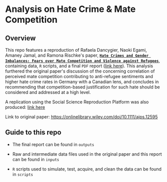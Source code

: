 # Analysis on Hate Crime & Mate Competition

## Overview

This repo features a reproduction of Rafaela Dancygier, Naoki Egami, Amaney Jamal, and Ramona Rischke's paper, [**`Hate Crimes and Gender Imbalances: Fears over Mate Competition and Violence against Refugees`**](https://doi.org/10.1111/ajps.12595), containing data, `R` scripts, and a final `PDF` report ([link here](https://github.com/jj-andj/mate-comp-hate/blob/main/outputs/paper/paper.pdf)). This analysis furthered the original paper's discussion of the concerning correlation of perceived mate competition contributing to anti-refugee sentiments and higher hate crime rates in Germany with a Canadian lens, and concludes in recommending that competition-based justification for such hate should be considered and addressed at a high level.

A replication using the Social Science Reproduction Platform was also produced: [link here](https://www.socialsciencereproduction.org/reproductions/994/published/index?step=1#:~:text=https%3A//doi.org/10.48152/ssrp%2Dqg85%2Dcb34)

Link to original paper: <https://onlinelibrary.wiley.com/doi/10.1111/ajps.12595>

## Guide to this repo

-   The final report can be found in `outputs`

-   Raw and intermediate data files used in the original paper and this report can be found in `inputs`

-   `R` scripts used to simulate, test, acquire, and clean the data can be found in `scripts`
